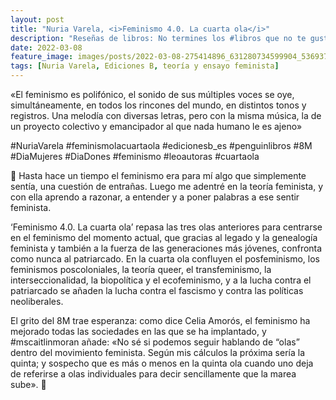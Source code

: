 ```yaml
---
layout: post
title: "Nuria Varela, <i>Feminismo 4.0. La cuarta ola</i>"
description: "Reseñas de libros: No termines los #libros que no te gustan. I els #llibres que t'agraden llegeix-los tants cops com calgui."
date: 2022-03-08
feature_image: images/posts/2022-03-08-275414896_631280734599904_5369370307730560843_n_17932913048060988.webp
tags: [Nuria Varela, Ediciones B, teoría y ensayo feminista]
---
```


«El feminismo es polifónico, el sonido de sus múltiples voces se oye, simultáneamente, en todos los rincones del mundo, en distintos tonos y registros. Una melodía con diversas letras, pero con la misma música, la de un proyecto colectivo y emancipador al que nada humano le es ajeno»
<!--more-->

#NuriaVarela #feminismolacuartaola #edicionesb_es #penguinlibros #8M #DiaMujeres #DiaDones #feminismo #leoautoras #cuartaola

🌊 Hasta hace un tiempo el feminismo era para mí algo que simplemente sentía, una cuestión de entrañas. Luego me adentré en la teoría feminista, y con ella aprendo a razonar, a entender y a poner palabras a ese sentir feminista. 

‘Feminismo 4.0. La cuarta ola’ repasa las tres olas anteriores para centrarse en el feminismo del momento actual, que gracias al legado y la genealogía feminista y también a la fuerza de las generaciones más jóvenes, confronta como nunca al patriarcado. En la cuarta ola confluyen el posfeminismo, los feminismos poscoloniales, la teoría queer, el transfeminismo, la interseccionalidad, la biopolítica y el ecofeminismo, y a la lucha contra el patriarcado se añaden la lucha contra el fascismo y contra las políticas neoliberales.

El grito del 8M trae esperanza: como dice Celia Amorós, el feminismo ha mejorado todas las sociedades en las que se ha implantado, y #mscaitlinmoran añade: «No sé si podemos seguir hablando de “olas” dentro del movimiento feminista. Según mis cálculos la próxima sería la quinta; y sospecho que es más o menos en la quinta ola cuando uno deja de referirse a olas individuales para decir sencillamente que la marea sube». 🌊
